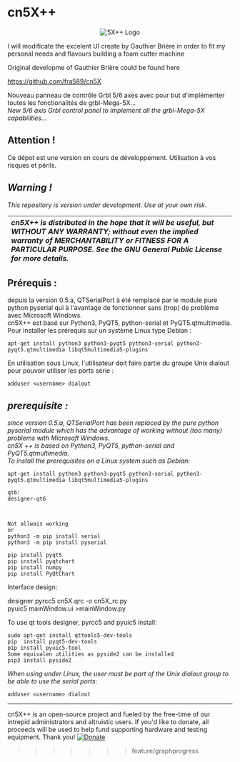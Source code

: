 # cn5X++
 

<p align="center">
  <img src="https://github.com/fra589/cn5X/blob/master/images/XYZAB.svg" alt="5X++ Logo" />
</p>  

I will modificate the excelent UI create by Gauthier Brière in order to fit my personal needs and flavours 
building a foam cutter machine


Original developme of Gauthier Brière could be found here

https://github.com/fra589/cn5X

Nouveau panneau de contrôle Grbl 5/6 axes avec pour but d'implémenter toutes les fonctionalités de grbl-Mega-5X...  
*New 5/6 axis Grbl control panel to implement all the grbl-Mega-5X capabilities...*  
  
## Attention !  
Ce dépot est une version en cours de développement. Utilisation à vos risques et périls.
  
## *Warning !*  
*This repository is version under development. Use at your own risk.*  
  
  
| *cn5X++ is distributed in the hope that it will be useful, but WITHOUT ANY WARRANTY; without even the implied warranty of MERCHANTABILITY or FITNESS FOR A PARTICULAR PURPOSE.  See the GNU General Public License for more details.* |
| :--- |
  
  
## Prérequis :  
depuis la version 0.5.a, QTSerialPort à été remplacé par le module pure python pyserial qui à l'avantage de fonctionner sans (trop) de problème avec Microsoft Windows.  
cn5X++ est basé sur Python3, PyQT5, python-serial et PyQT5.qtmultimedia.  
Pour installer les prérequis sur un système Linux type Debian :  
```
apt-get install python3 python3-pyqt5 python3-serial python3-pyqt5.qtmultimedia libqt5multimedia5-plugins
```
En utilisation sous Linux, l'utilisateur doit faire partie du groupe Unix dialout pour pouvoir utiliser les ports série :  
```
adduser <username> dialout
```
  
## *prerequisite :*  
*since version 0.5.a, QTSerialPort has been replaced by the pure python pyserial module which has the advantage of working without (too many) problems with Microsoft Windows.*  
*cn5X ++ is based on Python3, PyQT5, python-serial and PyQT5.qtmultimedia.*  
*To install the prerequisites on a Linux system such as Debian:*  
```
apt-get install python3 python3-pyqt5 python3-serial python3-pyqt5.qtmultimedia libqt5multimedia5-plugins

qt6:
designer-qt6



Not allwais working
or  
python3 -m pip install serial
python3 -m pip install pyserial

pip install pyqt5
pip install pyqtchart
pip install numpy
pip install PyQtChart
```

Interface design:

designer
pyrcc5 cn5X.qrc -o cn5X_rc.py <BR>
pyuic5 mainWindow.ui >mainWindow.py 



To use qt tools  designer, pyrcc5 and pyuic5 install:
```
sudo apt-get install qttools5-dev-tools
pip  install pyqt5-dev-tools
pip install pyuic5-tool
Some equivalen utilities as pyside2 can be installed
pip3 install pyside2

```
*When using under Linux, the user must be part of the Unix dialout group to be able to use the serial ports:*  
```
adduser <username> dialout
```
  
-------------
cn5X++ is an open-source project and fueled by the free-time of our intrepid administrators and altruistic users. If you'd like to donate, all proceeds will be used to help fund supporting hardware and testing equipment. Thank you! [![Donate](https://www.paypalobjects.com/en_US/i/btn/btn_donate_LG.gif)](https://www.paypal.com/donate/?business=CZZN52UPPVHCW&no_recurring=0&item_name=Grbl-Mega-5X+%26+cn5X%2B%2B+donations&currency_code=EUR)
>>>>>>> feature/graphprogress
